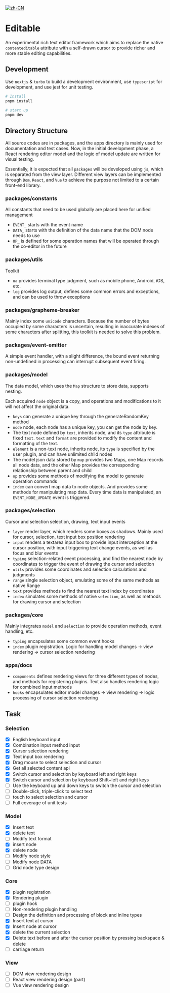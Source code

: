 [![zh-CN](https://img.shields.io/badge/lang-%E7%AE%80%E4%BD%93%E4%B8%AD%E6%96%87-red.svg?longCache=true&style=flat-square "zh-CN")](README.zh-CN.md)

# Editable

An experimental rich text editor framework which aims to replace the native `contenteditable` attribute with a self-drawn cursor to provide richer and more stable editing capabilities.

## Development

Use `nextjs` & `turbo` to build a development environment, use `typescript` for development, and use jest for unit testing.

```bash
# Install
pnpm install

# start up
pnpm dev

```

## Directory Structure

All source codes are in packages, and the apps directory is mainly used for documentation and test cases. Now, in the initial development phase, a React rendering editor model and the logic of model update are written for visual testing.

Essentially, it is expected that all `packages` will be developed using `js`, which is separated from the view layer. Different view layers can be implemented through `Dom`, `React`, and `Vue` to achieve the purpose not limited to a certain front-end library.

### packages/constants

All constants that need to be used globally are placed here for unified management

- `EVENT_` starts with the event name
- `DATA_` starts with the definition of the data name that the DOM node needs to use
- `OP_` is defined for some operation names that will be operated through the co-editor in the future

### packages/utils

Toolkit

- `ua` provides terminal type judgment, such as mobile phone, Android, iOS, etc.
- `log` provides log output, defines some common errors and exceptions, and can be used to throw exceptions

### packages/grapheme-breaker

Mainly index some `unicode` characters. Because the number of bytes occupied by some characters is uncertain, resulting in inaccurate indexes of some characters after splitting, this toolkit is needed to solve this problem.

### packages/event-emitter

A simple event handler, with a slight difference, the bound event returning non-undefined in processing can interrupt subsequent event firing.

### packages/model

The data model, which uses the `Map` structure to store data, supports nesting.

Each acquired `node` object is a copy, and operations and modifications to it will not affect the original data.

- `keys` can generate a unique key through the generateRandomKey method
- `node` node, each node has a unique key, you can get the node by key.
- The text node defined by `text`, inherits node, and its `type` attribute is fixed `text`. `text` and `format` are provided to modify the content and formatting of the text.
- `element` is a non-text node, inherits node, its `type` is specified by the user plugin, and can have unlimited child nodes
- The model json data stored by `map` provides two Maps, one Map records all node data, and the other Map provides the corresponding relationship between parent and child
- `op` provides some methods of modifying the model to generate operation commands
- `index` can convert map data to node objects. And provides some methods for manipulating map data. Every time data is manipulated, an `EVENT_NODE_UPDATE` event is triggered.

### packages/selection

Cursor and selection selection, drawing, text input events

- `layer` render layer, which renders some boxes as shadows. Mainly used for cursor, selection, text input box position rendering
- `input` renders a textarea input box to provide input interception at the cursor position, with input triggering text change events, as well as focus and blur events
- `typing` selection-related event processing, and find the nearest node by coordinates to trigger the event of drawing the cursor and selection
- `utils` provides some coordinates and selection calculations and judgments
- `range` single selection object, emulating some of the same methods as native Range
- `text` provides methods to find the nearest text index by coordinates
- `index` simulates some methods of native `selection`, as well as methods for drawing cursor and selection

### packages/core

Mainly integrates `model` and `selection` to provide operation methods, event handling, etc.

- `typing` encapsulates some common event hooks
- `index` plugin registration. Logic for handling model changes -> view rendering -> cursor selection rendering

### apps/docs

- `components` defines rendering views for three different types of nodes, and methods for registering plugins. Text also handles rendering logic for combined input methods
- `hooks` encapsulates editor model changes -> view rendering -> logic processing of cursor selection rendering

## Task

### Selection

- [x] English keyboard input
- [x] Combination input method input
- [x] Cursor selection rendering
- [x] Text input box rendering
- [x] Drag mouse to select selection and cursor
- [x] Get all selected content api
- [x] Switch cursor and selection by keyboard left and right keys
- [x] Switch cursor and selection by keyboard Shift+left and right keys
- [ ] Use the keyboard up and down keys to switch the cursor and selection
- [ ] Double-click, triple-click to select text
- [ ] touch to select selection and cursor
- [ ] Full coverage of unit tests

### Model

- [x] Insert text
- [x] delete text
- [ ] Modify text format
- [x] insert node
- [x] delete node
- [ ] Modify node style
- [ ] Modify node DATA
- [ ] Grid node type design

### Core

- [x] plugin registration
- [x] Rendering plugin
- [ ] plugin hook
- [ ] Non-rendering plugin handling
- [ ] Design the definition and processing of block and inline types
- [x] Insert text at cursor
- [x] Insert node at cursor
- [x] delete the current selection
- [x] Delete text before and after the cursor position by pressing backspace & delete
- [ ] carriage return

### View

- [ ] DOM view rendering design
- [ ] React view rendering design (part)
- [ ] Vue view rendering design